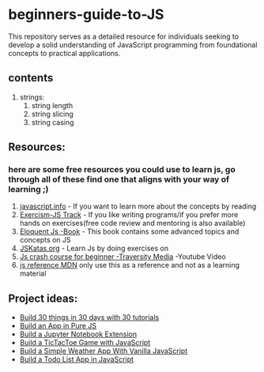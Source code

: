 # beginners-guide-to-JS
This repository serves as a detailed resource for individuals seeking to develop a solid understanding of JavaScript programming from foundational concepts to practical applications.
## contents
1. strings:
   1. string length
   2. string slicing
   3. string casing
  


## Resources:
### here are some free resources you could use to learn js, go through all of these find one that aligns with your way of learning ;)

1. [javascript.info](https://javascript.info/) - If you want to learn more about the concepts by reading
2. [Exercism-JS Track](https://exercism.org/tracks/javascript) - If you like writing programs/if you prefer more hands on exercises(free code review and mentoring is also available)
3. [Eloquent Js -Book](https://eloquentjavascript.net/) - This book contains some advanced topics and concepts on JS 
4. [JSKatas.org](https://jskatas.org) - Learn Js by doing exercises on
5. [Js crash course for beginner -Traversity Media](https://www.youtube.com/watch?v=hdI2bqOjy3c) -Youtube Video 
5. [js reference MDN](https://developer.mozilla.org/en-US/docs/Web/JavaScript/Reference) only use this as a reference and not as a learning material

## Project ideas:


- [Build 30 things in 30 days with 30 tutorials](https://javascript30.com)
- [Build an App in Pure JS](https://medium.com/codingthesmartway-com-blog/pure-javascript-building-a-real-world-application-from-scratch-5213591cfcd6)
- [Build a Jupyter Notebook Extension](https://link.medium.com/wWUO7TN8SS)
- [Build a TicTacToe Game with JavaScript](https://medium.com/javascript-in-plain-english/build-tic-tac-toe-game-using-javascript-3afba3c8fdcc)
- [Build a Simple Weather App With Vanilla JavaScript](https://webdesign.tutsplus.com/tutorials/build-a-simple-weather-app-with-vanilla-javascript--cms-33893)
- [Build a Todo List App in JavaScript](https://github.com/dwyl/javascript-todo-list-tutorial)
